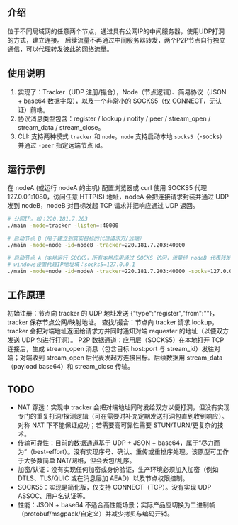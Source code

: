 ## 介绍

位于不同局域网的任意两个节点，通过具有公网IP的中间服务器，使用UDP打洞的方式，建立连接。
后续流量不再通过中间服务器转发，两个P2P节点自行独立通信，可以代理转发彼此的网络流量。

## 使用说明

1. 实现了：Tracker（UDP 注册/撮合），Node（节点逻辑）、简易协议（JSON + base64 数据字段），以及一个非常小的 SOCKS5（仅 CONNECT，无认证）前端。
2. 协议消息类型包含：register / lookup / notify / peer / stream_open / stream_data / stream_close。
3. CLI: 支持两种模式 `tracker` 和 `node`。`node` 支持启动本地 `socks5`（-socks）并通过 `-peer` 指定远端节点 id。

## 运行示例

在 nodeA (或运行 nodeA 的主机) 配置浏览器或 curl 使用 SOCKS5 代理 127.0.0.1:1080，访问任意 HTTP(S) 地址，nodeA 会把连接请求封装并通过 UDP 发到 nodeB，nodeB 对目标发起 TCP 请求并把响应通过 UDP 返回。

```bash
# 公网IP。如：220.181.7.203
./main -mode=tracker -listen=:40000

# 启动节点 B（用于建立到真实目标的代理请求方/远端）
./main -mode=node -id=nodeB -tracker=220.181.7.203:40000

# 启动节点 A（本地运行 SOCKS，所有本地应用通过 SOCKS 访问，流量经 nodeB 代表转发）
# windows设置代理IP地址填：socks5=127.0.0.1
./main -mode=node -id=nodeA -tracker=220.181.7.203:40000 -socks=127.0.0.1:1080 -peer=nodeB
```

## 工作原理

初始注册：节点向 tracker 的 UDP 地址发送 {"type":"register","from":"<id>"}，tracker 保存节点公网/映射地址。
查找/撮合：节点向 tracker 请求 lookup，tracker 会把对端地址返回给请求方并同时通知对端 requester 的地址（以便双方发送 UDP 包进行打洞）。
P2P 数据通道：应用层（SOCKS5）在本地打开 TCP 连接后，生成 stream_open 消息（包含目标 host:port 与 stream_id）发往对端；对端收到 stream_open 后代表发起方连接目标。后续数据用 stream_data（payload base64）和 stream_close 传输。

## TODO

- NAT 穿透：实现中 tracker 会把对端地址同时发给双方以便打洞，但没有实现专门的重复打洞/探测逻辑（可在需要时补充定期发送打洞包直到收到响应）。对称 NAT 下不能保证成功；若需要高可靠性需要 STUN/TURN/更复杂的技术。
- 传输可靠性：目前的数据通道基于 UDP + JSON + base64，属于“尽力而为”（best-effort）。没有实现序号、确认、重传或重排序处理。该原型可工作于大多数简单 NAT/网络，但会丢包/乱序。
- 加密/认证：没有实现任何加密或身份验证，生产环境必须加入加密（例如 DTLS、TLS/QUIC 或在消息层加 AEAD）以及节点权限控制。
- SOCKS5：实现是简化版，仅支持 CONNECT（TCP）。没有实现 UDP ASSOC、用户名认证等。
- 性能：JSON + base64 不适合高性能场景；实际产品应切换为二进制帧（protobuf/msgpack/自定义）并减少拷贝与编码开销。